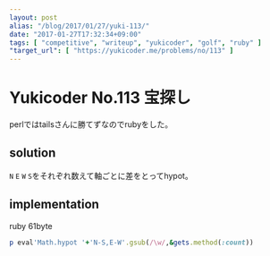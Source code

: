 ```yaml
---
layout: post
alias: "/blog/2017/01/27/yuki-113/"
date: "2017-01-27T17:32:34+09:00"
tags: [ "competitive", "writeup", "yukicoder", "golf", "ruby" ]
"target_url": [ "https://yukicoder.me/problems/no/113" ]
---
```


# Yukicoder No.113 宝探し

perlではtailsさんに勝てずなのでrubyをした。

## solution

`N` `E` `W` `S`をそれぞれ数えて軸ごとに差をとってhypot。

## implementation

ruby $61$byte

``` ruby
p eval'Math.hypot '+'N-S,E-W'.gsub(/\w/,&gets.method(:count))
```
